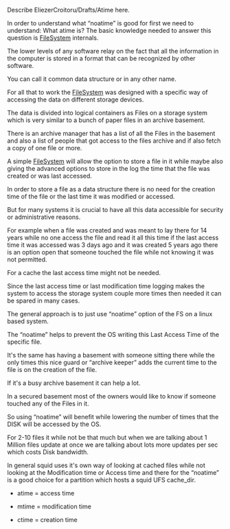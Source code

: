 Describe EliezerCroitoru/Drafts/Atime here.

In order to understand what “noatime” is good for first we need to
understand: What atime is? The basic knowledge needed to answer this
question is
[FileSystem](/FileSystem)
internals.

The lower levels of any software relay on the fact that all the
information in the computer is stored in a format that can be recognized
by other software.

You can call it common data structure or in any other name.

For all that to work the
[FileSystem](/FileSystem)
was designed with a specific way of accessing the data on different
storage devices.

The data is divided into logical containers as Files on a storage system
which is very similar to a bunch of paper files in an archive basement.

There is an archive manager that has a list of all the Files in the
basement and also a list of people that got access to the files archive
and if also fetch a copy of one file or more.

A simple
[FileSystem](/FileSystem)
will allow the option to store a file in it while maybe also giving the
advanced options to store in the log the time that the file was created
or was last accessed.

In order to store a file as a data structure there is no need for the
creation time of the file or the last time it was modified or accessed.

But for many systems it is crucial to have all this data accessible for
security or administrative reasons.

For example when a file was created and was meant to lay there for 14
years while no one access the file and read it all this time if the last
access time it was accessed was 3 days ago and it was created 5 years
ago there is an option open that someone touched the file while not
knowing it was not permitted.

For a cache the last access time might not be needed.

Since the last access time or last modification time logging makes the
system to access the storage system couple more times then needed it can
be spared in many cases.

The general approach is to just use “noatime” option of the FS on a
linux based system.

The “noatime” helps to prevent the OS writing this Last Access Time of
the specific file.

It's the same has having a basement with someone sitting there while the
only times this nice guard or “archive keeper” adds the current time to
the file is on the creation of the file.

If it's a busy archive basement it can help a lot.

In a secured basement most of the owners would like to know if someone
touched any of the Files in it.

So using “noatime” will benefit while lowering the number of times that
the DISK will be accessed by the OS.

For 2-10 files it while not be that much but when we are talking about 1
Million files update at once we are talking about lots more updates per
sec which costs Disk bandwidth.

In general squid uses it's own way of looking at cached files while not
looking at the Modification time or Access time and there for the
“noatime” is a good choice for a partition which hosts a squid UFS
cache\_dir.

  - atime = access time

  - mtime = modification time

  - ctime = creation time
